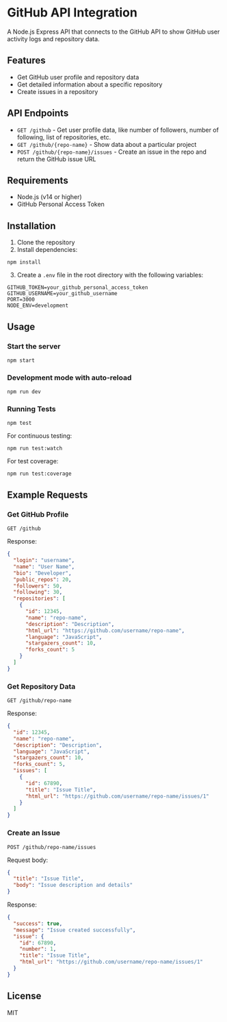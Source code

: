 # GitHub API Integration

A Node.js Express API that connects to the GitHub API to show GitHub user activity logs and repository data.

## Features

- Get GitHub user profile and repository data
- Get detailed information about a specific repository
- Create issues in a repository

## API Endpoints

- `GET /github` - Get user profile data, like number of followers, number of following, list of repositories, etc.
- `GET /github/{repo-name}` - Show data about a particular project
- `POST /github/{repo-name}/issues` - Create an issue in the repo and return the GitHub issue URL

## Requirements

- Node.js (v14 or higher)
- GitHub Personal Access Token

## Installation

1. Clone the repository
2. Install dependencies:
```
npm install
```
3. Create a `.env` file in the root directory with the following variables:
```
GITHUB_TOKEN=your_github_personal_access_token
GITHUB_USERNAME=your_github_username
PORT=3000
NODE_ENV=development
```

## Usage

### Start the server

```
npm start
```

### Development mode with auto-reload

```
npm run dev
```

### Running Tests

```
npm test
```

For continuous testing:
```
npm run test:watch
```

For test coverage:
```
npm run test:coverage
```

## Example Requests

### Get GitHub Profile

```
GET /github
```

Response:
```json
{
  "login": "username",
  "name": "User Name",
  "bio": "Developer",
  "public_repos": 20,
  "followers": 50,
  "following": 30,
  "repositories": [
    {
      "id": 12345,
      "name": "repo-name",
      "description": "Description",
      "html_url": "https://github.com/username/repo-name",
      "language": "JavaScript",
      "stargazers_count": 10,
      "forks_count": 5
    }
  ]
}
```

### Get Repository Data

```
GET /github/repo-name
```

Response:
```json
{
  "id": 12345,
  "name": "repo-name",
  "description": "Description",
  "language": "JavaScript",
  "stargazers_count": 10,
  "forks_count": 5,
  "issues": [
    {
      "id": 67890,
      "title": "Issue Title",
      "html_url": "https://github.com/username/repo-name/issues/1"
    }
  ]
}
```

### Create an Issue

```
POST /github/repo-name/issues
```

Request body:
```json
{
  "title": "Issue Title",
  "body": "Issue description and details"
}
```

Response:
```json
{
  "success": true,
  "message": "Issue created successfully",
  "issue": {
    "id": 67890,
    "number": 1,
    "title": "Issue Title",
    "html_url": "https://github.com/username/repo-name/issues/1"
  }
}
```

## License

MIT 